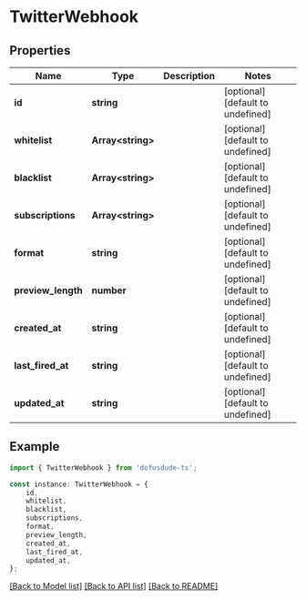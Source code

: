 # TwitterWebhook


## Properties

Name | Type | Description | Notes
------------ | ------------- | ------------- | -------------
**id** | **string** |  | [optional] [default to undefined]
**whitelist** | **Array&lt;string&gt;** |  | [optional] [default to undefined]
**blacklist** | **Array&lt;string&gt;** |  | [optional] [default to undefined]
**subscriptions** | **Array&lt;string&gt;** |  | [optional] [default to undefined]
**format** | **string** |  | [optional] [default to undefined]
**preview_length** | **number** |  | [optional] [default to undefined]
**created_at** | **string** |  | [optional] [default to undefined]
**last_fired_at** | **string** |  | [optional] [default to undefined]
**updated_at** | **string** |  | [optional] [default to undefined]

## Example

```typescript
import { TwitterWebhook } from 'dofusdude-ts';

const instance: TwitterWebhook = {
    id,
    whitelist,
    blacklist,
    subscriptions,
    format,
    preview_length,
    created_at,
    last_fired_at,
    updated_at,
};
```

[[Back to Model list]](../README.md#documentation-for-models) [[Back to API list]](../README.md#documentation-for-api-endpoints) [[Back to README]](../README.md)
